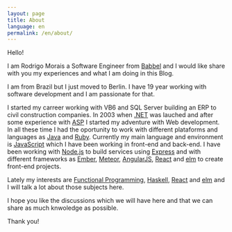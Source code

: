 ```yaml
---
layout: page
title: About
language: en
permalink: /en/about/
---
```


Hello!

I am Rodrigo Morais a Software Engineer from [Babbel](https://www.babbel.com) and I would like share with you my experiences and what I am doing in this Blog.

I am from Brazil but I just moved to Berlin.
I have 19 year working with software development and I am passionate for that.

I started my carreer working with VB6 and SQL Server building an ERP to civil construction companies.
In 2003 when [.NET](https://www.microsoft.com/net) was lauched and after some experience with [ASP](https://msdn.microsoft.com/en-us/library/aa286483.aspx) I started my adventure with Web development. In all these time I had the oportunity to work with different plataforms and languages as [Java](https://www.java.com) and [Ruby](https://www.ruby-lang.org). Currently my main language and environment is [JavaScript](https://en.wikipedia.org/wiki/JavaScript) which I have been working in front-end and back-end. I have been working with [Node.js](https://nodejs.org) to build services using [Express](http://expressjs.com/) and with different frameworks as [Ember](http://emberjs.com/), [Meteor](https://www.meteor.com/), [AngularJS](https://angularjs.org/), [React](https://facebook.github.io/react/) and [elm](http://elm-lang.org/) to create front-end projects.

Lately my interests are [Functional Programming](https://en.wikipedia.org/wiki/Functional_programming), [Haskell](https://www.haskell.org/), [React](https://facebook.github.io/react/) and [elm](http://elm-lang.org/) and I will talk a lot about those subjects here.

I hope you like the discussions which we will have here and that we can share as much knwoledge as possible.


Thank you!
